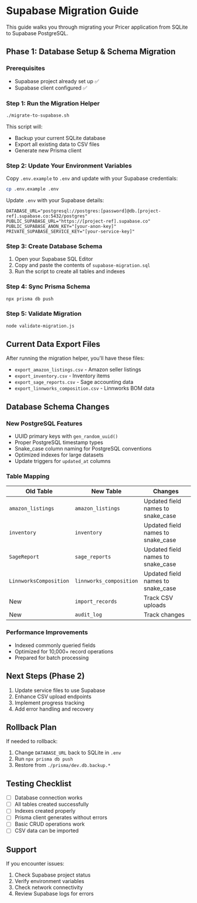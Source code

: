 # Supabase Migration Guide

This guide walks you through migrating your Pricer application from SQLite to Supabase PostgreSQL.

## Phase 1: Database Setup & Schema Migration

### Prerequisites
- Supabase project already set up ✅
- Supabase client configured ✅

### Step 1: Run the Migration Helper
```bash
./migrate-to-supabase.sh
```
This script will:
- Backup your current SQLite database
- Export all existing data to CSV files
- Generate new Prisma client

### Step 2: Update Your Environment Variables
Copy `.env.example` to `.env` and update with your Supabase credentials:
```bash
cp .env.example .env
```

Update `.env` with your Supabase details:
```env
DATABASE_URL="postgresql://postgres:[password]@db.[project-ref].supabase.co:5432/postgres"
PUBLIC_SUPABASE_URL="https://[project-ref].supabase.co"
PUBLIC_SUPABASE_ANON_KEY="[your-anon-key]"
PRIVATE_SUPABASE_SERVICE_KEY="[your-service-key]"
```

### Step 3: Create Database Schema
1. Open your Supabase SQL Editor
2. Copy and paste the contents of `supabase-migration.sql`
3. Run the script to create all tables and indexes

### Step 4: Sync Prisma Schema
```bash
npx prisma db push
```

### Step 5: Validate Migration
```bash
node validate-migration.js
```

## Current Data Export Files
After running the migration helper, you'll have these files:
- `export_amazon_listings.csv` - Amazon seller listings
- `export_inventory.csv` - Inventory items
- `export_sage_reports.csv` - Sage accounting data
- `export_linnworks_composition.csv` - Linnworks BOM data

## Database Schema Changes

### New PostgreSQL Features
- UUID primary keys with `gen_random_uuid()`
- Proper PostgreSQL timestamp types
- Snake_case column naming for PostgreSQL conventions
- Optimized indexes for large datasets
- Update triggers for `updated_at` columns

### Table Mapping
| Old Table | New Table | Changes |
|-----------|-----------|---------|
| `amazon_listings` | `amazon_listings` | Updated field names to snake_case |
| `inventory` | `inventory` | Updated field names to snake_case |
| `SageReport` | `sage_reports` | Updated field names to snake_case |
| `LinnworksComposition` | `linnworks_composition` | Updated field names to snake_case |
| New | `import_records` | Track CSV uploads |
| New | `audit_log` | Track changes |

### Performance Improvements
- Indexed commonly queried fields
- Optimized for 10,000+ record operations
- Prepared for batch processing

## Next Steps (Phase 2)
1. Update service files to use Supabase
2. Enhance CSV upload endpoints
3. Implement progress tracking
4. Add error handling and recovery

## Rollback Plan
If needed to rollback:
1. Change `DATABASE_URL` back to SQLite in `.env`
2. Run `npx prisma db push` 
3. Restore from `./prisma/dev.db.backup.*`

## Testing Checklist
- [ ] Database connection works
- [ ] All tables created successfully
- [ ] Indexes created properly
- [ ] Prisma client generates without errors
- [ ] Basic CRUD operations work
- [ ] CSV data can be imported

## Support
If you encounter issues:
1. Check Supabase project status
2. Verify environment variables
3. Check network connectivity
4. Review Supabase logs for errors
